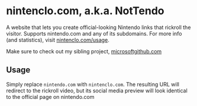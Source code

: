# nintenclo.com, a.k.a. NotTendo

A website that lets you create official-looking Nintendo links that rickroll the visitor. Supports nintendo.com and any of its subdomains. For more info (and statistics), visit [nintenclo.com/usage](https://nintenclo.com/usage).

Make sure to check out my sibling project, [microsoftgithub.com](https://microsoftgithub.com/usage)

## Usage

Simply replace `nintendo.com` with `nintenclo.com`. The resulting URL will redirect to the rickroll video, but its social media preview will look identical to the official page on nintendo.com
